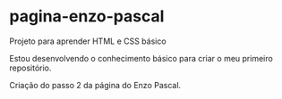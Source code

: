 # pagina-enzo-pascal
Projeto para aprender HTML e CSS básico

Estou desenvolvendo o conhecimento básico para criar o meu primeiro repositório.

Criação do passo 2 da página do Enzo Pascal.
